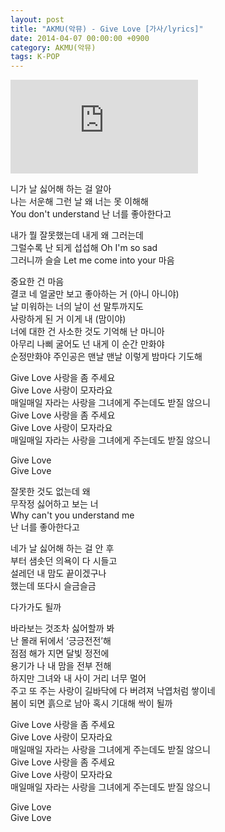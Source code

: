 ```yaml
---
layout: post
title: "AKMU(악뮤) - Give Love [가사/lyrics]"
date: 2014-04-07 00:00:00 +0900
category: AKMU(악뮤)
tags: K-POP
---
```


<div class="youtube-iframe-container iframe-16-to-9">
    <iframe src="https://www.youtube.com/embed/x2XX3cNW4K0" title="AKMU(악뮤) - Give Love" frameborder="0" allow="accelerometer; autoplay; clipboard-write; encrypted-media; gyroscope; picture-in-picture; web-share" allowfullscreen></iframe>
</div>

니가 날 싫어해 하는 걸 알아  
나는 서운해 그런 날 왜 너는 못 이해해  
You don't understand 난 너를 좋아한다고

내가 뭘 잘못했는데 내게 왜 그러는데  
그럴수록 난 되게 섭섭해 Oh I'm so sad  
그러니까 슬슬 Let me come into your 마음

중요한 건 마음   
결코 네 얼굴만 보고 좋아하는 거 (아니 아니야)   
날 미워하는 너의 날이 선 말투까지도   
사랑하게 된 거 이게 내 (맘이야)  
너에 대한 건 사소한 것도 기억해 난 마니아  
아무리 나삐 굴어도 넌 내게 이 순간 만화야  
순정만화야 주인공은 맨날 맨날 이렇게 밤마다 기도해

Give Love 사랑을 좀 주세요  
Give Love 사랑이 모자라요  
매일매일 자라는 사랑을 그녀에게 주는데도 받질 않으니  
Give Love 사랑을 좀 주세요  
Give Love 사랑이 모자라요  
매일매일 자라는 사랑을 그녀에게 주는데도 받질 않으니

Give Love   
Give Love

잘못한 것도 없는데 왜  
무작정 싫어하고 보는 너  
Why can't you understand me  
난 너를 좋아한다고

네가 날 싫어해 하는 걸 안 후  
부터 샘솟던 의욕이 다 시들고  
설레던 내 맘도 끝이겠구나  
했는데 또다시 슬금슬금 

다가가도 될까

바라보는 것조차 싫어할까 봐  
난 몰래 뒤에서 ‘긍긍전전’해  
점점 해가 지면 달빛 정전에  
용기가 나 내 맘을 전부 전해  
하지만 그녀와 내 사이 거리 너무 멀어  
주고 또 주는 사랑이 길바닥에 다 버려져 낙엽처럼 쌓이네  
봄이 되면 흙으로 남아 혹시 기대해 싹이 될까

Give Love 사랑을 좀 주세요  
Give Love 사랑이 모자라요  
매일매일 자라는 사랑을 그녀에게 주는데도 받질 않으니  
Give Love 사랑을 좀 주세요  
Give Love 사랑이 모자라요  
매일매일 자라는 사랑을 그녀에게 주는데도 받질 않으니

Give Love  
Give Love
